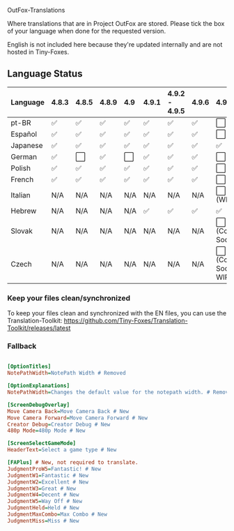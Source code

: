 OutFox-Translations

Where translations that are in Project OutFox are stored. Please tick the box of your language when done for the requested version.

English is not included here because they're updated internally and are not hosted in Tiny-Foxes.
## Language Status

Language | 4.8.3 | 4.8.5 | 4.8.9 | 4.9 | 4.9.1 | 4.9.2 - 4.9.5 | 4.9.6 | 4.9.7
:------------ | :------------- | :------------- | :------------- | :------------- | :------------- | :------------- | :------------- | :-------------
pt-BR | ✅ | ✅ | ✅ | ✅| ✅| ✅| ✅ | ⬜️
Español | ✅ | ✅ | ✅ | ✅| ✅| ✅| ✅ | ⬜️
Japanese | ✅ | ✅ | ✅ | ✅| ✅| ✅| ✅ | ✅
German | ✅ | ⬜️ | ✅ | ⬜️| ✅| ✅| ✅ | ⬜️
Polish | ✅ | ✅ | ✅ | ✅| ✅| ✅| ✅ | ⬜️
French | ✅ | ✅ | ✅ | ✅| ✅| ✅ | ✅ | ⬜️
Italian | N/A | N/A | N/A | N/A | N/A | N/A| N/A | ⬜️ (WIP)
Hebrew | N/A | N/A | N/A | N/A | ✅ | ✅| ✅ | ✅
Slovak | N/A | N/A | N/A | N/A | N/A | N/A| N/A | ⬜️ (Coming Soon)
Czech | N/A | N/A | N/A | N/A | N/A | N/A| N/A | ⬜️ (Coming Soon, WIP)

<!--- This is a comment that won't appear in the read me, here are the emojis that you can add to tell if your language is done or not. Done: ✅Not Done: ⬜️Non applicable: N/A--->

### Keep your files clean/synchronized 

To keep your files clean and synchronized with the EN files, you can use the Translation-Toolkit: https://github.com/Tiny-Foxes/Translation-Toolkit/releases/latest

### Fallback

```Ini

[OptionTitles]
NotePathWidth=NotePath Width # Removed

[OptionExplanations]
NotePathWidth=Changes the default value for the notepath width. # Removed

[ScreenDebugOverlay]
Move Camera Back=Move Camera Back # New
Move Camera Forward=Move Camera Forward # New
Creator Debug=Creator Debug # New
480p Mode=480p Mode # New

[ScreenSelectGameMode]
HeaderText=Select a game type # New

[FAPlus] # New, not required to translate.
JudgmentProW5=Fantastic! # New
JudgmentW1=Fantastic # New
JudgmentW2=Excellent # New
JudgmentW3=Great # New
JudgmentW4=Decent # New
JudgmentW5=Way Off # New
JudgmentHeld=Held # New
JudgmentMaxCombo=Max Combo # New
JudgmentMiss=Miss # New
```
